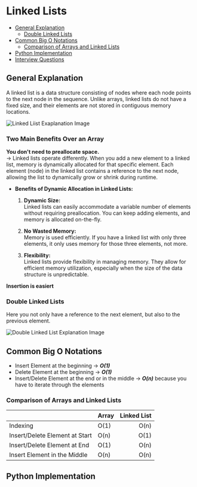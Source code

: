 # Linked Lists

- [General Explanation](#general-explanation)
    - [Double Linked Lists](#double-linked-lists)
- [Common Big O Notations](#common-big-o-notations)
    - [Comparison of Arrays and Linked Lists](#comparison-of-arrays-and-linked-lists)
- [Python Implementation](#python-implementation)
- [Interview Questions](#interview-questions)

## General Explanation
A linked list is a data structure consisting of nodes where each node points to the next node in the sequence. Unlike arrays, linked lists do not have a fixed size, and their elements are not stored in contiguous memory locations.

<img src=https://media.geeksforgeeks.org/wp-content/uploads/20220712172013/Singlelinkedlist.png alt="Linked Liist Exaplanation Image">


### Two Main Benefits Over an Array
**You don't need to preallocate space.**
<br/> -> Linked lists operate differently. When you add a new element to a linked list, memory is dynamically allocated for that specific element. Each element (node) in the linked list contains a reference to the next node, allowing the list to dynamically grow or shrink during runtime.

- **Benefits of Dynamic Allocation in Linked Lists:**
    1. **Dynamic Size:** 
    <br/>Linked lists can easily accommodate a variable number of elements without requiring preallocation. You can keep adding elements, and memory is allocated on-the-fly.

    2. **No Wasted Memory:** 
    <br/>Memory is used efficiently. If you have a linked list with only three elements, it only uses memory for those three elements, not more.

    3. **Flexibility:** 
    <br/>Linked lists provide flexibility in managing memory. They allow for efficient memory utilization, especially when the size of the data structure is unpredictable.

**Insertion is easiert**


### Double Linked Lists
Here you not only have a reference to the next element, but also to the previous element.

<img src=https://www.boardinfinity.com/blog/content/images/2022/11/Untitled-design--16-.jpg alt="Double Linked List Explanation Image">

## Common Big O Notations

- Insert Element at the beginning -> **_O(1)_**
- Delete Element at the beginning -> **_O(1)_**
- Insert/Delete Element at the end or in the middle -> **_O(n)_** because you have to iterate through the elements

### Comparison of Arrays and Linked Lists
| |  Array | Linked List | 
|---|---|---:|
| Indexing  | O(1)  | O(n) |
| Insert/Delete Element at Start  | O(n) | O(1) |
| Insert/Delete Element at End  | O(1)  | O(n)  |
| Insert Element in the Middle  | O(n)  | O(n)  |

## Python Implementation
